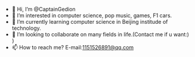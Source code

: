 - 👋 Hi, I’m @CaptainGedion
- 👀 I’m interested in computer science, pop music, games, F1 cars.
- 🌱 I’m currently learning computer science in Beijing institude of technology.
- 💞️ I’m looking to collaborate on many fields in life.(Contact me if u want:) )
- 📫 How to reach me? E-mail:1151526891@qq.com 

<!---
CaptainGedion/CaptainGedion is a ✨ special ✨ repository because its `README.md` (this file) appears on your GitHub profile.
You can click the Preview link to take a look at your changes.
--->
